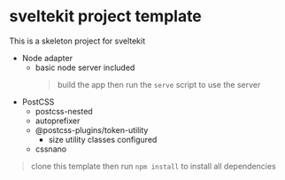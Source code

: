 # sveltekit project template

This is a skeleton project for sveltekit

- Node adapter
  - basic node server included
    > build the app then run the `serve` script to use the server
- PostCSS
  - postcss-nested
  - autoprefixer
  - @postcss-plugins/token-utility
    - size utility classes configured
  - cssnano

> clone this template then run `npm install` to install all dependencies
